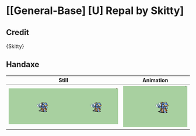 # [\[General-Base\] \[U\] Repal by Skitty]

## Credit

{Skitty}
	
## Handaxe

| Still | Animation |
| :---: | :-------: |
| ![Handaxe still](./Handaxe_000.png) | ![Handaxe animation](./Handaxe.gif) |
